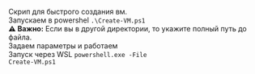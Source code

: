 Скрип для быстрого создания вм.
<br>Запускаем в powershel <code>.\Create-VM.ps1</code> 
<br>**⚠️ Важно:** Если вы в другой директории, то укажите полный путь до файла.
<br>Задаем параметры и работаем
<br>Запуск через WSL <code>powershell.exe -File Create-VM.ps1</code> 
